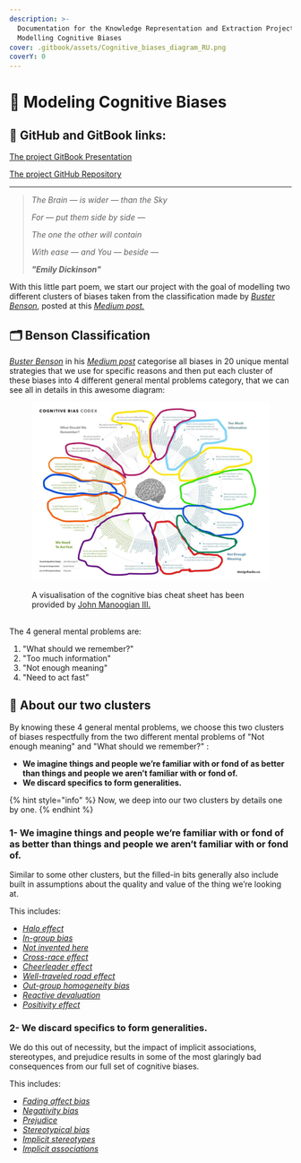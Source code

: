 ```yaml
---
description: >-
  Documentation for the Knowledge Representation and Extraction Project, about
  Modelling Cognitive Biases
cover: .gitbook/assets/Cognitive_biases_diagram_RU.png
coverY: 0
---
```


# 🧠 Modeling Cognitive Biases

## 🔗 GitHub and GitBook links:

[The project GitBook Presentation](https://maede.gitbook.io/kr-project/)

[The project GitHub Repository](https://github.com/Maedeam/KRKE-cognitive-biases)

***

> _The Brain — is wider — than the Sky_
>
> _For — put them side by side —_
>
> _The one the other will contain_
>
> _With ease — and You — beside —_
>
> _**"Emily Dickinson"**_

With this little part poem, we start our project with the goal of modelling two different clusters of biases taken from the classification made by [_Buster Benson_](https://buster.wiki/), posted at this [_Medium post._](https://betterhumans.pub/cognitive-bias-cheat-sheet-55a472476b18)

## 🗂 Benson Classification

[_Buster Benson_](https://buster.wiki/) in his [_Medium post_](https://betterhumans.pub/cognitive-bias-cheat-sheet-55a472476b18) categorise all biases in 20 unique mental strategies that we use for specific reasons and then put each cluster of these biases into 4 different general mental problems category, that we can see all in details in this awesome diagram:

<figure><img src=".gitbook/assets/4b34a960-eb75-4aa2-85ba-8f69a27beba3.jpeg" alt=""><figcaption><p>A visualisation of the cognitive bias cheat sheet has been provided by <a href="https://medium.com/@jm3">John Manoogian III.</a></p></figcaption></figure>

\
The 4 general mental problems are:

1. "What should we remember?"
2. "Too much information"
3. "Not enough meaning"
4. "Need to act fast"

## 📍 About our two clusters

By knowing these 4 general mental problems, we choose this two clusters of biases respectfully from the two different mental problems of "Not enough meaning" and "What should we remember?" :

* **We imagine things and people we’re familiar with or fond of as better than things and people we aren’t familiar with or fond of.**
* **We discard specifics to form generalities.**

{% hint style="info" %}
Now, we deep into our two clusters by details one by one.
{% endhint %}

### **1- We imagine things and people we’re familiar with or fond of as better than things and people we aren’t familiar with or fond of.**

Similar to some other clusters, but the filled-in bits generally also include built in assumptions about the quality and value of the thing we’re looking at.

This includes:

* [_Halo effect_](https://en.wikipedia.org/wiki/Halo\_effect)
* [_In-group bias_](https://en.wikipedia.org/wiki/In-group\_favoritism)
* [_Not invented here_](https://en.wikipedia.org/wiki/Not\_invented\_here)
* [_Cross-race effect_](https://en.wikipedia.org/wiki/Cross-race\_effect)
* [_Cheerleader effect_](https://en.wikipedia.org/wiki/Cheerleader\_effect)
* [_Well-traveled road effect_](https://en.wikipedia.org/wiki/Well\_travelled\_road\_effect)
* [_Out-group homogeneity bias_](https://en.wikipedia.org/wiki/Out-group\_homogeneity)
* [_Reactive devaluation_](https://en.wikipedia.org/wiki/Reactive\_devaluation)
* [_Positivity effect_](https://en.wikipedia.org/wiki/Positivity\_effect)

### **2- We discard specifics to form generalities.**

We do this out of necessity, but the impact of implicit associations, stereotypes, and prejudice results in some of the most glaringly bad consequences from our full set of cognitive biases.

This includes:

* [_Fading affect bias_](https://en.wikipedia.org/wiki/Fading\_affect\_bias)
* [_Negativity bias_](https://en.wikipedia.org/wiki/Negativity\_bias)
* [_Prejudice_](https://en.wikipedia.org/wiki/Prejudice)
* [_Stereotypical bias_](https://en.wikipedia.org/wiki/Implicit\_stereotype)
* [_Implicit stereotypes_](https://en.wikipedia.org/wiki/Implicit\_stereotype)
* [_Implicit associations_](https://en.wikipedia.org/wiki/Implicit\_stereotype)

